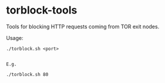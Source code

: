 torblock-tools
==============

Tools for blocking HTTP requests coming from TOR exit nodes.


Usage:

```
./torblock.sh <port>


E.g.

./torblock.sh 80
```
